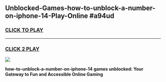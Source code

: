 
## Unblocked-Games-how-to-unblock-a-number-on-iphone-14-Play-Online #a94ud
<h3>
<a href="https://news.freeplayer.one?title=how-to-unblock-a-number-on-iphone-14&ref=3">CLICK TO PLAY</a></h3>
<hr>

<h3>
<a href="https://news.freeplayer.one?title=how-to-unblock-a-number-on-iphone-14&ref=3">CLICK 2 PLAY</a>
  
</h3>

<a href="https://news.freeplayer.one?title=how-to-unblock-a-number-on-iphone-14&ref=3"><img src="https://clearcache.store/games.png"></a>


**how-to-unblock-a-number-on-iphone-14 games unblocked: Your Gateway to Fun and Accessible Online Gaming**
